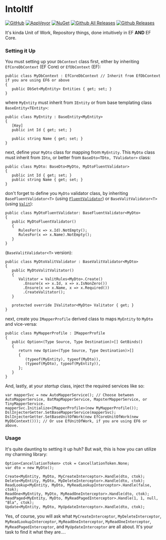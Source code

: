 
IntoItIf
===============
[![GitHub](https://img.shields.io/github/license/swtanggara/IntoItIf.svg)](https://github.com/swtanggara/IntoItIf/blob/master/LICENSE)
[![AppVeyor](https://img.shields.io/appveyor/ci/swtanggara/IntoItIf.svg)](https://ci.appveyor.com/project/swtanggara/intoitif)
[![NuGet](https://img.shields.io/nuget/v/IntoItIf.svg)](https://www.nuget.org/packages/IntoItIf/)
[![Github All Releases](https://img.shields.io/github/downloads/swtanggara/IntoItIf/total.svg)](https://github.com/swtanggara/IntoItIf/releases)
[![Github Releases](https://img.shields.io/github/downloads/swtanggara/IntoItIf/latest/total.svg)](https://github.com/swtanggara/IntoItIf/releases/latest)

It's kinda Unit of Work, Repository things, done intuitively in EF **AND** EF Core.

### Setting it Up
You must setting up your `DbContext` class first, either by inheriting `EfCoreDbContext` (EF Core) or `EfDbContext` (EF):

    public class MyDbContext : EfCoreDbContext // Inherit from EfDbContext if you are using EF6 or above
    {
	   public DbSet<MyEntity> Entities { get; set; }
    }

where `MyEntity` must inherit from `IEntity` or from base templating class `BaseEntity<TEntity>`:

    public class MyEntity : BaseEntity<MyEntity>
    {
	   [Key]
       public int Id { get; set; }
       
       public string Name { get; set; }
    }

next, define your `MyDto` class for mapping from `MyEntity`. This `MyDto` class must inherit from `IDto`, or better from `BaseDto<TDto, TValidator>` class:

    public class MyDto: BaseDto<MyDto, MyDtoFluentValidator>
    {
       public int Id { get; set; }
       public string Name { get; set; }
    }

don't forget to define you `MyDto` validator class, by inheriting `BaseFluentValidator<T>` (using [`FluentValidator`](https://github.com/JeremySkinner/FluentValidation)) or `BaseValitValidator<T>` (using [`Valit`](https://github.com/valit-stack/Valit)):

    public class MyDtoFluentValidator: BaseFluentValidator<MyDto>
    {
       public MyDtoFluentValidator()
       {
          RulesFor(x => x.Id).NotEmpty();
          RulesFor(x => x.Name).NotEmpty();
       }
    }

(`BaseValitValidator<T>` version):

    public class MyDtoValitValidator : BaseValitValidator<MyDto>
    {
       public MyDtoValitValitator()
       {
          Valitator = ValitRules<MyDto>.Create()
            .Ensure(x => x.Id, x => x.IsNonZero())
            .Ensure(x => x.Name, x => x.Required())
            .CreateValitator();
       }
       
       protected override IValitator<MyDto> Valitator { get; }
    }

next, create you `IMapperProfile` derived class to maps `MyEntity` to `MyDto` and vice-versa:

    public class MyMapperProfile : IMapperProfile
    {
       public Option<(Type Source, Type Destination)>[] GetBinds()
       {
          return new Option<(Type Source, Type Destination)>[]
          {
             (typeof(MyEntity), typeof(MyDto)),
             (typeof(MyDto), typeof(MyEntity)),
          };
       }
    }

And, lastly, at your *startup* class, inject the required services like so:

    var mapperSvc = new AutoMapperService(); // Choose between AutoMapperService, BatMapMapperService, MapsterMapperService, or TinyMapperService.
    mapperSvc.Initialize<IMapperProfile>(new MyMapperProfile());
    DslInjecterGetter.SetBaseMapperService(mapperSvc);
    DslInjecterGetter.SetBaseUnitOfWork(new EfCoreUnitOfWork(new MyDbContext())); // Or use EfUnitOfWork, if you are using EF6 or above.

### Usage
It's quite daunting to setting it up huh? But wait, this is how you can utilize my charming library:

    Option<CancellationToken> ctok = CancellationToken.None;
    var dto = new MyDto();
    
    Create<MyEntity, MyDto, MyCreateInterceptor>.Handle(dto, ctok);
    Delete<MyEntity, MyDto, MyDeleteInterceptor>.Handle(dto, ctok);
    ReadLookup<MyEntity, MyDto, MyReadLookupInterceptor>.Handle(false, ctok);
    ReadOne<MyEntity, MyDto, MyReadOneInterceptor>.Handle(dto, ctok);
    ReadPaged<MyEntity, MyDto, MyReadPagedInterceptor>.Handle(1, 1, null, "Bla", ctok);
    Update<MyEntity, MyDto, MyUpdateInterceptor>.Handle(dto, ctok);

Yes, of course, you will ask what `MyCreateInterceptor`, `MyDeleteInterceptor`, `MyReadLookupInterceptor`, 
`MyReadOneInterceptor`, `MyReadOneInterceptor`, `MyReadPagedInterceptor`, and `MyUpdateInterceptor` are all about. It's your task to find it what they are....

